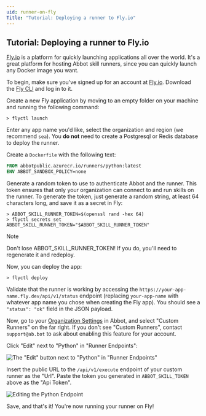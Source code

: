 ```yaml
---
uid: runner-on-fly
Title: "Tutorial: Deploying a runner to Fly.io"
---
```


## Tutorial: Deploying a runner to Fly.io

[Fly.io](https://fly.io) is a platform for quickly launching applications all over the world.
It's a great platform for hosting Abbot skill runners, since you can quickly launch any Docker image you want.

To begin, make sure you've signed up for an account at [Fly.io](https://fly.io).
Download the [Fly CLI](https://fly.io/docs/hands-on/install-flyctl/) and log in to it.

Create a new Fly application by moving to an empty folder on your machine and running the following command:

```
> flyctl launch
```

Enter any app name you'd like, select the organization and region (we recommend `sea`).
You **do not** need to create a Postgresql or Redis database to deploy the runner.

Create a `Dockerfile` with the following text:

```dockerfile
FROM abbotpublic.azurecr.io/runners/python:latest
ENV ABBOT_SANDBOX_POLICY=none
```

Generate a random token to use to authenticate Abbot and the runner.
This token ensures that only your organization can connect to and run skills on the runner.
To generate the token, just generate a random string, at least 64 characters long, and save it as a secret in Fly:

```shell
> ABBOT_SKILL_RUNNER_TOKEN=$(openssl rand -hex 64)
> flyctl secrets set ABBOT_SKILL_RUNNER_TOKEN="$ABBOT_SKILL_RUNNER_TOKEN"
```

> [!NOTE]
> Don't lose ABBOT_SKILL_RUNNER_TOKEN! If you do, you'll need to regenerate it and redeploy.

Now, you can deploy the app:

```shell
> flyctl deploy
```

Validate that the runner is working by accessing the `https://your-app-name.fly.dev/api/v1/status` endpoint (replacing `your-app-name` with whatever app name you chose when creating the Fly app).
You should see a `"status": "ok"` field in the JSON payload.

Now, go to your [Organization Settings](https://app.ab.bot/settings/organization) in Abbot, and select "Custom Runners" on the far right.
If you don't see "Custom Runners", contact `support@ab.bot` to ask about enabling this feature for your account.

Click "Edit" next to "Python" in "Runner Endpoints":

![The "Edit" button next to "Python" in "Runner Endpoints"](https://user-images.githubusercontent.com/7574/226437223-d1310902-b8f6-4d69-b89c-2c8bd68cbb04.png)

Insert the public URL to the `/api/v1/execute` endpoint of your custom runner as the "Url".
Paste the token you generated in `ABBOT_SKILL_TOKEN` above as the "Api Token".

![Editing the Python Endpoint](https://user-images.githubusercontent.com/7574/226443164-fe2f6918-1f0a-4c24-86ac-0454f28ef42e.png)

Save, and that's it!
You're now running your runner on Fly!
